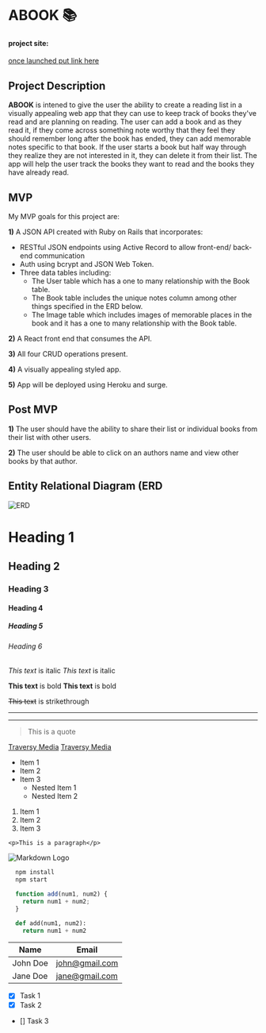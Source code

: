 # ABOOK 📚 
#### project site:  
[once launched put link here](http://www.traversymedia.com)

## Project Description
**ABOOK** is intened to give the user the ability to create a reading list in a visually appealing web app that they can use to keep track of books they've read and are planning on reading. The user can add a book and as they read it, if they come across something note worthy that they feel they should remember long after the book has ended, they can add memorable notes specific to that book. If the user starts a book but half way through they realize they are not interested in it, they can delete it from their list. The app will help the user track the books they want to read and the books they have already read.

## MVP
My MVP goals for this project are:

**1)** A JSON API created with Ruby on Rails that incorporates:

* RESTful JSON endpoints using Active Record to allow front-end/ back-end communication  
* Auth using bcrypt and JSON Web Token.
* Three data tables including:
  * The User table which has a one to many   relationship with the Book table.
  * The Book table includes the unique notes column among other things specified in the ERD below.
  * The Image table which includes images of memorable places in the book and it has a one to many relationship with the Book table.


**2)** A React front end that consumes the API.

**3)** All four CRUD operations present.

**4)** A visually appealing styled app.

**5)** App will be deployed using Heroku and surge.

## Post MVP

**1)** The user should have the ability to share their list or individual books from their list with other users.

**2)** The user should be able to click on an authors name and view other books by that author.

## Entity Relational Diagram (ERD

![ERD](https://i.imgur.com/zIoBXzD.png)

<!-- Headings -->
# Heading 1
## Heading 2
### Heading 3
#### Heading 4
##### Heading 5
###### Heading 6
<!-- Italics -->
*This text* is italic
_This text_ is italic
<!-- Strong -->
**This text** is bold
__This text__ is bold
<!-- Strikethrough -->
~~This text~~ is strikethrough
<!-- Horizontal Rule -->
---
___
<!-- Blockquote -->
> This is a quote
<!-- Links -->
[Traversy Media](http://www.traversymedia.com)
[Traversy Media](http://www.traversymedia.com "Traversy Media")
<!-- UL -->
* Item 1
* Item 2
* Item 3
  * Nested Item 1
  * Nested Item 2
<!-- OL -->
1. Item 1
1. Item 2
1. Item 3
<!-- Inline Code Block -->
`<p>This is a paragraph</p>`
<!-- Images -->
![Markdown Logo](https://markdown-here.com/img/icon256.png)
<!-- Github Markdown -->
<!-- Code Blocks -->
```bash
  npm install
  npm start
```
```javascript
  function add(num1, num2) {
    return num1 + num2;
  }
```
```python
  def add(num1, num2):
    return num1 + num2
```
<!-- Tables -->
| Name     | Email          |
| -------- | -------------- |
| John Doe | john@gmail.com |
| Jane Doe | jane@gmail.com |
<!-- Task List -->
* [x] Task 1
* [x] Task 2
* [] Task 3